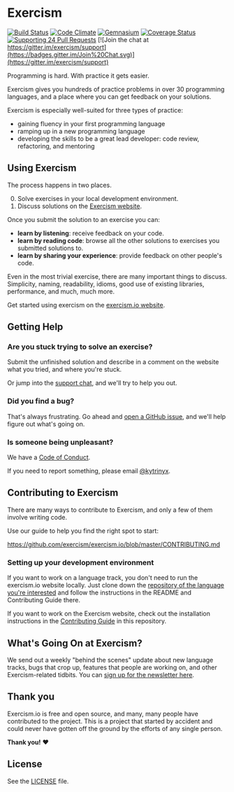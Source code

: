 # Exercism
[![Build Status](https://img.shields.io/travis/exercism/exercism.io.svg)](https://travis-ci.org/exercism/exercism.io)
[![Code Climate](https://img.shields.io/codeclimate/github/exercism/exercism.io.svg)](https://codeclimate.com/github/exercism/exercism.io)
[![Gemnasium](https://img.shields.io/gemnasium/exercism/exercism.io.svg)](https://gemnasium.com/exercism/exercism.io)
[![Coverage Status](https://img.shields.io/coveralls/exercism/exercism.io.svg)](https://coveralls.io/r/exercism/exercism.io)
[![Supporting 24 Pull Requests](https://img.shields.io/badge/Supporting-24%20Pull%20Requests-red.svg?style=flat)](http://24pullrequests.com)
[![Join the chat at https://gitter.im/exercism/support](https://badges.gitter.im/Join%20Chat.svg)](https://gitter.im/exercism/support)

Programming is hard. With practice it gets easier.

Exercism gives you hundreds of practice problems in over 30 programming languages,
and a place where you can get feedback on your solutions.

Exercism is especially well-suited for three types of practice:

- gaining fluency in your first programming language
- ramping up in a new programming language
- developing the skills to be a great lead developer: code review, refactoring, and mentoring

## Using Exercism

The process happens in two places.

0. Solve exercises in your local development environment.
0. Discuss solutions on the [Exercism website](http://exercism.io).

Once you submit the solution to an exercise you can:

- **learn by listening**: receive feedback on your code.
- **learn by reading code**: browse all the other solutions to exercises you submitted solutions to.
- **learn by sharing your experience**: provide feedback on other people's code.

Even in the most trivial exercise, there are many important things to discuss. Simplicity, naming,
readability, idioms, good use of existing libraries, performance, and much, much more.

Get started using exercism on the [exercism.io website](http://exercism.io).

## Getting Help

### Are you stuck trying to solve an exercise?

Submit the unfinished solution and
describe in a comment on the website what you tried, and where you're stuck.

Or jump into the [support chat](https://gitter.im/exercism/support), and we'll
try to help you out.

### Did you find a bug?

That's always frustrating. Go ahead and [open a GitHub issue](https://github.com/exercism/exercism.io/issues),
and we'll help figure out what's going on.

### Is someone being unpleasant?

We have a [Code of Conduct](https://github.com/exercism/exercism.io/blob/master/CODE_OF_CONDUCT.md).

If you need to report something, please email [@kytrinyx](https://github.com/kytrinyx).

## Contributing to Exercism

There are many ways to contribute to Exercism, and only a few of them involve writing code.

Use our guide to help you find the right spot to start: 

https://github.com/exercism/exercism.io/blob/master/CONTRIBUTING.md


### Setting up your development environment

If you want to work on a language track, you don't need to run the exercism.io website locally. Just clone down the [repository of the language you're interested](http://exercism.io/repositories#language-tracks-you-can-contribute-to) and follow the instructions in the README and Contributing Guide there.

If you want to work on the Exercism website, check out the installation instructions in the [Contributing Guide](https://github.com/exercism/exercism.io/blob/master/CONTRIBUTING.md) in this repository.

## What's Going On at Exercism?

We send out a weekly "behind the scenes" update about new language tracks, bugs that crop up, features that people are working on, and other Exercism-related tidbits. You can [sign up for the newsletter here](https://tinyletter.com/exercism).

## Thank you

Exercism.io is free and open source, and many, many people have contributed to the project. This is a project that started by accident and could never have gotten off the ground by the efforts of any single person.

**Thank you!** :heart:

## License

See the [LICENSE](https://github.com/exercism/exercism.io/blob/master/LICENSE) file.

